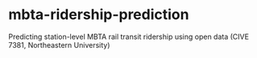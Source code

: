 # mbta-ridership-prediction
 Predicting station-level MBTA rail transit ridership using open data (CIVE 7381, Northeastern University)
